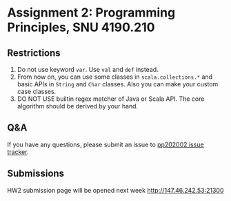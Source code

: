 # Assignment 2: Programming Principles, SNU 4190.210

## Restrictions

1. Do not use keyword `var`. Use `val` and `def` instead.
2. From now on, you can use some classes in `scala.collections.*` and basic APIs in `String` and `Char` classes. Also you can make your custom case classes.
3. DO NOT USE builtin regex matcher of Java or Scala API. The core algorithm should be derived by your hand.

## Q&A

If you have any questions, please submit an issue to [pp202002 issue tracker](https://github.com/snu-sf-class/pp202002/issues).

## Submissions

HW2 submission page will be opened next week
http://147.46.242.53:21300





